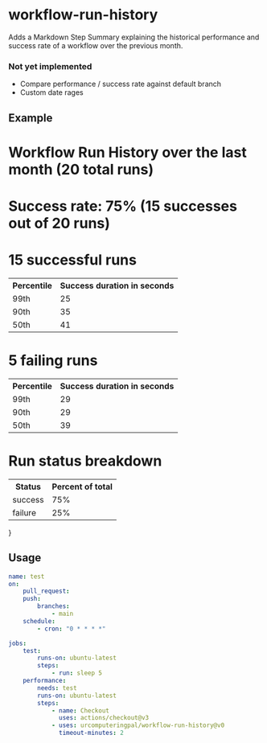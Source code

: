 # workflow-run-history

Adds a Markdown Step Summary explaining the historical performance and success rate of a workflow over the previous month.

### Not yet implemented

-   Compare performance / success rate against default branch
-   Custom date rages

## Example

<h1>Workflow Run History over the last month (20 total runs)</h1>
<h1>Success rate: 75% (15 successes out of 20 runs)</h1>
<h1>15 successful runs</h1>
<table><tr><th>Percentile</th><th>Success duration in seconds</th></tr><tr><td>99th</td><td>25</td></tr><tr><td>90th</td><td>35</td></tr><tr><td>50th</td><td>41</td></tr></table>
<h1>5 failing runs</h1>
<table><tr><th>Percentile</th><th>Success duration in seconds</th></tr><tr><td>99th</td><td>29</td></tr><tr><td>90th</td><td>29</td></tr><tr><td>50th</td><td>39</td></tr></table>
<h1>Run status breakdown</h1>
<table><tr><th>Status</th><th>Percent of total</th></tr><tr><td>success</td><td>75%</td></tr><tr><td>failure</td><td>25%</td></tr></table>
}

## Usage

```yaml
name: test
on:
    pull_request:
    push:
        branches:
            - main
    schedule:
        - cron: "0 * * * *"

jobs:
    test:
        runs-on: ubuntu-latest
        steps:
            - run: sleep 5
    performance:
        needs: test
        runs-on: ubuntu-latest
        steps:
            - name: Checkout
              uses: actions/checkout@v3
            - uses: urcomputeringpal/workflow-run-history@v0
              timeout-minutes: 2
```
